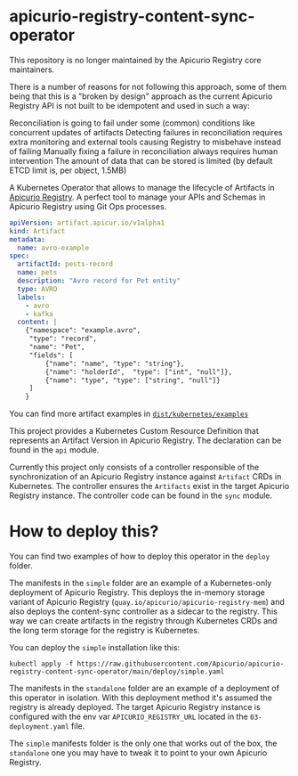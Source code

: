 # apicurio-registry-content-sync-operator

This repository is no longer maintained by the Apicurio Registry core maintainers. 

There is a number of reasons for not following this approach, some of them being that this is a "broken by design" approach as the current Apicurio Registry API is not built to be idempotent and used in such a way:

Reconciliation is going to fail under some (common) conditions like concurrent updates of artifacts
Detecting failures in reconciliation requires extra monitoring and external tools causing Registry to misbehave instead of failing
Manually fixing a failure in reconciliation always requires human intervention
The amount of data that can be stored is limited (by default ETCD limit is, per object, 1.5MB)


A Kubernetes Operator that allows to manage the lifecycle of Artifacts in [Apicurio Registry](https://www.apicur.io/registry/).
A perfect tool to manage your APIs and Schemas in Apicurio Registry using Git Ops processes.

```yaml
apiVersion: artifact.apicur.io/v1alpha1
kind: Artifact
metadata:
  name: avro-example
spec:
  artifactId: pests-record
  name: pets
  description: "Avro record for Pet entity"
  type: AVRO
  labels:
    - avro
    - kafka
  content: |
    {"namespace": "example.avro",
     "type": "record",
     "name": "Pet",
     "fields": [
         {"name": "name", "type": "string"},
         {"name": "holderId",  "type": ["int", "null"]},
         {"name": "type", "type": ["string", "null"]}
     ]
    }
```
You can find more artifact examples in [`dist/kubernetes/examples`](./dist/kubernetes/examples)

This project provides a Kubernetes Custom Resource Definition that represents an Artifact Version in Apicurio Registry. The declaration can be found in the `api` module.

Currently this project only consists of a controller responsible of the synchronization of an Apicurio Registry instance against `Artifact` CRDs in Kubernetes.
The controller ensures the `Artifacts` exist in the target Apicurio Registry instance. The controller code can be found in the `sync` module.

# How to deploy this?
You can find two examples of how to deploy this operator in the `deploy` folder.

The manifests in the `simple` folder are an example of a Kubernetes-only deployment of Apicurio Registry. This deploys the in-memory storage variant of Apicurio Registry (`quay.io/apicurio/apicurio-registry-mem`) and also deploys the content-sync controller as a sidecar to the registry. This way we can create artifacts in the registry through Kubernetes CRDs and the long term storage for the registry is Kubernetes.

You can deploy the `simple` installation like this:

```
kubectl apply -f https://raw.githubusercontent.com/Apicurio/apicurio-registry-content-sync-operator/main/deploy/simple.yaml
```

The manifests in the `standalone` folder are an example of a deployment of this operator in isolation. With this deployment method it's assumed the registry is already deployed. The target Apicurio Registry instance is configured with the env var `APICURIO_REGISTRY_URL` located in the `03-deployment.yaml` file.

The `simple` manifests folder is the only one that works out of the box, the `standalone` one you may have to tweak it to point to your own Apicurio Registry.

